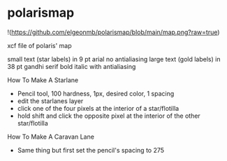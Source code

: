 # polarismap
!(https://github.com/elgeonmb/polarismap/blob/main/map.png?raw=true)

xcf file of polaris' map

small text (star labels) in 9 pt arial no antialiasing
large text (gold labels) in 38 pt gandhi serif bold italic with antialiasing

How To Make A Starlane

* Pencil tool, 100 hardness, 1px, desired color, 1 spacing
* edit the starlanes layer
* click one of the four pixels at the interior of a star/flotilla
* hold shift and click the opposite pixel at the interior of the other star/flotilla

How To Make A Caravan Lane

* Same thing but first set the pencil's spacing to 275